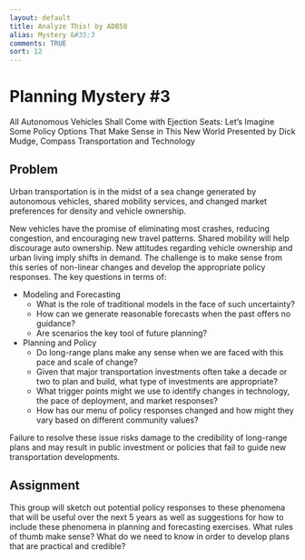 ```yaml
---
layout: default
title: Analyze This! by ADB50
alias: Mystery &#35;3
comments: TRUE
sort: 12
---
```


# Planning Mystery &#35;3
All Autonomous Vehicles Shall Come with Ejection Seats:  Let’s Imagine Some Policy Options That Make Sense in This New World
Presented by Dick Mudge, Compass Transportation and Technology

## Problem
Urban transportation is in the midst of a sea change generated by autonomous vehicles, shared mobility services, and changed market preferences for density and vehicle ownership.  

New vehicles have the promise of eliminating most crashes, reducing congestion, and encouraging new travel patterns. Shared mobility will help discourage auto ownership. New attitudes regarding vehicle ownership and urban living imply shifts in demand. The challenge is to make sense from this series of non-linear changes and develop the appropriate policy responses. The key questions in terms of:

* Modeling and Forecasting
  * What is the role of traditional models in the face of such uncertainty?
  * How can we generate reasonable forecasts when the past offers no guidance?
  * Are scenarios the key tool of future planning?
* Planning and Policy
  * Do long-range plans make any sense when we are faced with this pace and scale of change?  
  * Given that major transportation investments often take a decade or two to plan and build, what type of investments are appropriate?  
  * What trigger points might we use to identify changes in technology, the pace of deployment, and market responses?
  * How has our menu of policy responses changed and how might they vary based on different community values?

Failure to resolve these issue risks damage to the credibility of long-range plans and may result in public investment or policies that fail to guide new transportation developments.

## Assignment

This group will sketch out potential policy responses to these phenomena that will be useful over the next 5 years as well as suggestions for how to include these phenomena in planning and forecasting exercises.   What rules of thumb make sense?  What do we need to know in order to develop plans that are practical and credible?
